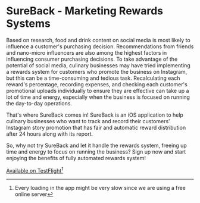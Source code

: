 # SureBack - Marketing Rewards Systems

Based on research, food and drink content on social media is most likely to influence a customer's purchasing decision. Recommendations from friends and nano-micro influencers are also among the highest factors in influencing consumer purchasing decisions. To take advantage of the potential of social media, culinary businesses may have tried implementing a rewards system for customers who promote the business on Instagram, but this can be a time-consuming and tedious task. Recalculating each reward's percentage, recording expenses, and checking each customer's promotional uploads individually to ensure they are effective can take up a lot of time and energy, especially when the business is focused on running the day-to-day operations.

That's where SureBack comes in! SureBack is an iOS application to help culinary businesses who want to track and record their customers' Instagram story promotion that has fair and automatic reward distribution after 24 hours along with its report.

So, why not try SureBack and let it handle the rewards system, freeing up time and energy to focus on running the business? Sign up now and start enjoying the benefits of fully automated rewards system!

[Available on TestFlight](https://testflight.apple.com/join/o4INPHzX)[^1]
[^1]: Every loading in the app might be very slow since we are using a free online server
